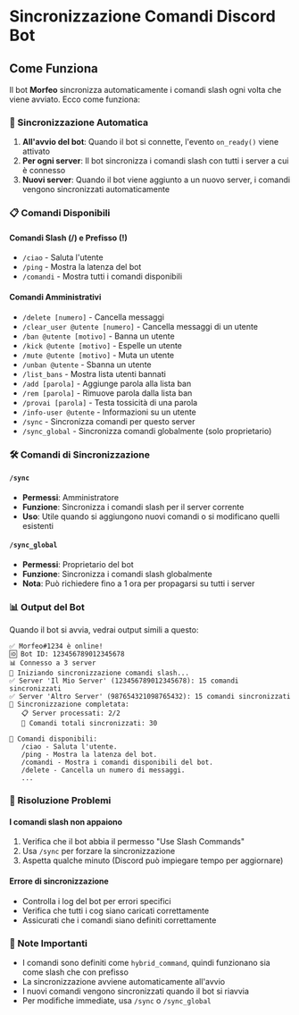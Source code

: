 # Sincronizzazione Comandi Discord Bot

## Come Funziona

Il bot **Morfeo** sincronizza automaticamente i comandi slash ogni volta che viene avviato. Ecco come funziona:

### 🔄 Sincronizzazione Automatica

1. **All'avvio del bot**: Quando il bot si connette, l'evento `on_ready()` viene attivato
2. **Per ogni server**: Il bot sincronizza i comandi slash con tutti i server a cui è connesso
3. **Nuovi server**: Quando il bot viene aggiunto a un nuovo server, i comandi vengono sincronizzati automaticamente

### 📋 Comandi Disponibili

#### Comandi Slash (/) e Prefisso (!)
- `/ciao` - Saluta l'utente
- `/ping` - Mostra la latenza del bot
- `/comandi` - Mostra tutti i comandi disponibili

#### Comandi Amministrativi
- `/delete [numero]` - Cancella messaggi
- `/clear_user @utente [numero]` - Cancella messaggi di un utente
- `/ban @utente [motivo]` - Banna un utente
- `/kick @utente [motivo]` - Espelle un utente
- `/mute @utente [motivo]` - Muta un utente
- `/unban @utente` - Sbanna un utente
- `/list_bans` - Mostra lista utenti bannati
- `/add [parola]` - Aggiunge parola alla lista ban
- `/rem [parola]` - Rimuove parola dalla lista ban
- `/provai [parola]` - Testa tossicità di una parola
- `/info-user @utente` - Informazioni su un utente
- `/sync` - Sincronizza comandi per questo server
- `/sync_global` - Sincronizza comandi globalmente (solo proprietario)

### 🛠️ Comandi di Sincronizzazione

#### `/sync`
- **Permessi**: Amministratore
- **Funzione**: Sincronizza i comandi slash per il server corrente
- **Uso**: Utile quando si aggiungono nuovi comandi o si modificano quelli esistenti

#### `/sync_global`
- **Permessi**: Proprietario del bot
- **Funzione**: Sincronizza i comandi slash globalmente
- **Nota**: Può richiedere fino a 1 ora per propagarsi su tutti i server

### 📊 Output del Bot

Quando il bot si avvia, vedrai output simili a questo:

```
✅ Morfeo#1234 è online!
🆔 Bot ID: 123456789012345678
📊 Connesso a 3 server
🔄 Iniziando sincronizzazione comandi slash...
✅ Server 'Il Mio Server' (123456789012345678): 15 comandi sincronizzati
✅ Server 'Altro Server' (987654321098765432): 15 comandi sincronizzati
🎯 Sincronizzazione completata:
   📋 Server processati: 2/2
   🔧 Comandi totali sincronizzati: 30

📝 Comandi disponibili:
   /ciao - Saluta l'utente.
   /ping - Mostra la latenza del bot.
   /comandi - Mostra i comandi disponibili del bot.
   /delete - Cancella un numero di messaggi.
   ...
```

### 🔧 Risoluzione Problemi

#### I comandi slash non appaiono
1. Verifica che il bot abbia il permesso "Use Slash Commands"
2. Usa `/sync` per forzare la sincronizzazione
3. Aspetta qualche minuto (Discord può impiegare tempo per aggiornare)

#### Errore di sincronizzazione
- Controlla i log del bot per errori specifici
- Verifica che tutti i cog siano caricati correttamente
- Assicurati che i comandi siano definiti correttamente

### 📝 Note Importanti

- I comandi sono definiti come `hybrid_command`, quindi funzionano sia come slash che con prefisso
- La sincronizzazione avviene automaticamente all'avvio
- I nuovi comandi vengono sincronizzati quando il bot si riavvia
- Per modifiche immediate, usa `/sync` o `/sync_global` 